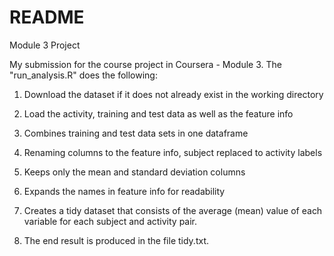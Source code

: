 # README
Module 3 Project

My submission for the course project in Coursera - Module 3. The "run_analysis.R" does the following:

1) Download the dataset if it does not already exist in the working directory

2) Load the activity, training and test data as well as the feature info

3) Combines training and test data sets in one dataframe

4) Renaming columns to the feature info, subject replaced to activity labels

5) Keeps only the mean and standard deviation columns

6) Expands the names in feature info for readability

7) Creates a tidy dataset that consists of the average (mean) value of each variable for each subject and activity pair.

8) The end result is produced in the file tidy.txt.

